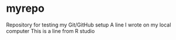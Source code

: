 # myrepo
Repository for testing my Git/GitHub setup
A line I wrote on my local computer 
This is a line from R studio
